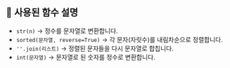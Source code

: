 ## 🔹 사용된 함수 설명
- `str(n)` → 정수를 문자열로 변환합니다.
- `sorted(문자열, reverse=True)` → 각 문자(자릿수)를 내림차순으로 정렬합니다.
- `''.join(리스트)` → 정렬된 문자들을 다시 문자열로 합칩니다.
- `int(문자열)` → 문자열로 된 숫자를 정수로 변환합니다.
